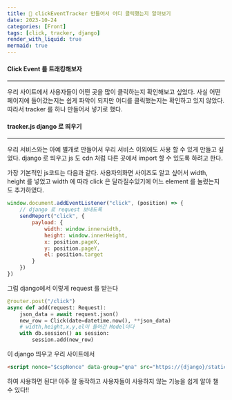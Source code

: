 ```yaml
---
title: 🔮 clickEventTracker 만들어서 어디 클릭했는지 알아보기
date: 2023-10-24
categories: [Front]
tags: [click, tracker, django]
render_with_liquid: true
mermaid: true
---
```

#### Click Event 를 트래킹해보자
---
우리 사이트에서 사용자들이 어떤 곳을 많이 클릭하는지 확인해보고 싶었다. 사실 어떤 페이지에 들어갔는지는 쉽게 파악이 되지만 어디를 클릭했는지는 확인하고 있지 않았다. 따라서 tracker 를 하나 만들어서 넣기로 했다.

#### tracker.js django 로 띄우기
---
우리 서비스와는 아예 별개로 만들어서 우리 서비스 이외에도 사용 할 수 있게 만들고 싶었다.
django 로 띄우고 js 도 cdn 처럼 다른 곳에서 import 할 수 있도록 하려고 한다.

가장 기본적인 js코드는 다음과 같다. 사용자의화면 사이즈도 알고 싶어서 width, height 를 넣었고 width 에 따라 click 은 달라질수있기에 어느 element 를 눌렀는지도 추가하였다.
```js
window.document.addEventListener("click", (position) => {
	// django 로 request 보내도록
	sendReport("click", {
		payload: {
			width: window.innerwidth,
			height: window.innerHeight,
			x: position.pageX,
			y: position.pageY,
			el: position.target
		}
	})
})
```

그럼 django에서 이렇게 request 를 받는다

```python
@router.post("/click")
async def add(request: Request):
	json_data = await request.json()
	new_row = Click(date=datetime.now(), **json_data)
	# width,height,x,y,el이 들어간 Model이다
	with db.session() as session:
		session.add(new_row)

```

이 django 띄우고 우리 사이트에서 
```html
<script nonce="$cspNonce" data-group="qna" src="https://{django}/static/tracker.js"></script>
```

하여 사용하면 된다! 아주 잘 동작하고 사용자들이 사용하지 않는 기능을 쉽게 알아 챌 수 있다!!